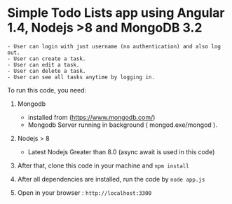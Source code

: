 # Simple Todo Lists app using Angular 1.4, Nodejs >8 and MongoDB 3.2
    - User can login with just username (no authentication) and also log out.
    - User can create a task.
    - User can edit a task.
    - User can delete a task.
    - User can see all tasks anytime by logging in.

To run this code, you need: 

1. Mongodb 
    - installed from (https://www.mongodb.com/) 
    - Mongodb Server running in background ( mongod.exe/mongod ).

2. Nodejs > 8
    - Latest Nodejs Greater than 8.0 (async await is used in this code)

3. After that, clone this code in your machine and 
    ```npm install```

4. After all dependencies are installed, run the code by
    ```node app.js```

5. Open in your browser : `` http://localhost:3300 ``